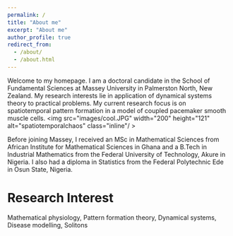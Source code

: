 ```yaml
---
permalink: /
title: "About me"
excerpt: "About me"
author_profile: true
redirect_from: 
  - /about/
  - /about.html
---
```

Welcome to my homepage. I am a doctoral candidate in the School of Fundamental Sciences at Massey University in Palmerston North, New Zealand. My research interests lie in application of dynamical systems theory to practical problems. My current research focus is on spatiotemporal pattern formation in a model of coupled pacemaker smooth muscle cells. 
<img src="images/cool.JPG" width="200" height="121" alt="spatiotemporalchaos" class="inline"/ >

Before joining Massey, I received an MSc in Mathematical Sciences from African Institute for Mathematical Sciences in Ghana and a B.Tech in Industrial Mathematics from the Federal University of Technology, Akure in Nigeria. I also had a diploma in Statistics from the Federal Polytechnic Ede in Osun State, Nigeria.

Research Interest
======
Mathematical physiology, Pattern formation theory, Dynamical systems, Disease modelling, Solitons




